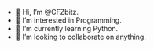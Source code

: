 - 👋 Hi, I’m @CFZbitz.
- 👀 I’m interested in Programming.
- 🌱 I’m currently learning Python.
- 💞️ I’m looking to collaborate on anything.

<!---
CFZbitz/CFZbitz is a ✨ special ✨ repository because its `README.md` (this file) appears on your GitHub profile.
You can click the Preview link to take a look at your changes.
--->
